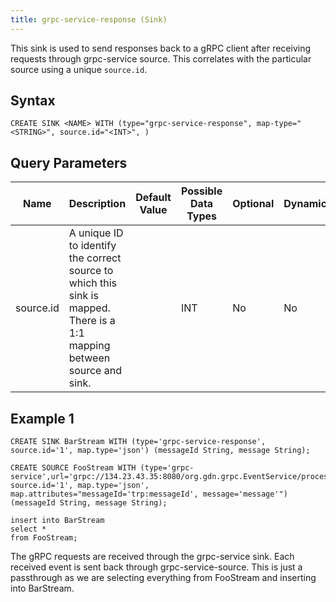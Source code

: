 ```yaml
---
title: grpc-service-response (Sink)
---
```


This sink is used to send responses back to a gRPC client after receiving requests through grpc-service source. This correlates with the particular source using a unique `source.id`.

## Syntax

    CREATE SINK <NAME> WITH (type="grpc-service-response", map-type="<STRING>", source.id="<INT>", )

## Query Parameters

| Name      | Description       | Default Value | Possible Data Types | Optional | Dynamic |
|-----------|----------------------------------|---------------|---------------------|----------|---------|
| source.id | A unique ID to identify the correct source to which this sink is mapped. There is a 1:1 mapping between source and sink. |               | INT                 | No       | No      |

## Example 1

    CREATE SINK BarStream WITH (type='grpc-service-response', source.id='1', map.type='json') (messageId String, message String);

    CREATE SOURCE FooStream WITH (type='grpc-service',url='grpc://134.23.43.35:8080/org.gdn.grpc.EventService/process', source.id='1', map.type='json', map.attributes="messageId='trp:messageId', message='message'") (messageId String, message String);

    insert into BarStream
    select *
    from FooStream;

The gRPC requests are received through the grpc-service sink. Each received event is sent back through grpc-service-source. This is just a passthrough as we are selecting everything from FooStream and inserting into BarStream.
